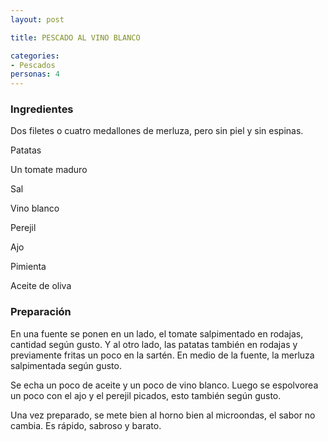 ```yaml
---
layout: post

title: PESCADO AL VINO BLANCO

categories:
- Pescados
personas: 4 
---
```


<h3>Ingredientes</h3>
Dos filetes o cuatro medallones de merluza, pero sin piel y sin espinas.

Patatas

Un tomate maduro

Sal

Vino blanco

Perejil

Ajo

Pimienta

Aceite de oliva

<h3>Preparación</h3>
En una fuente se ponen en un lado, el tomate salpimentado en rodajas, cantidad según gusto. Y al otro lado, las patatas también en rodajas y previamente fritas un poco en la sartén. En medio de la fuente, la merluza salpimentada según gusto.

Se echa un poco de aceite y un poco de vino blanco. Luego se espolvorea un poco con el ajo y el perejil picados, esto también según gusto.

Una vez preparado, se mete bien al horno bien al microondas, el sabor no cambia. Es rápido, sabroso y barato.